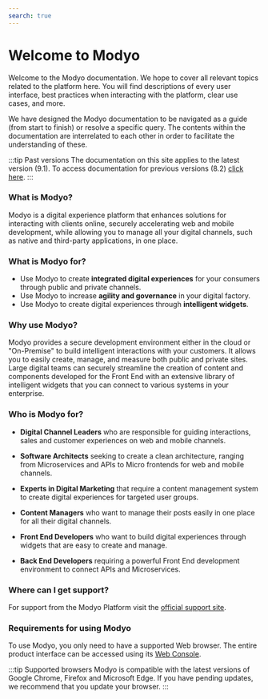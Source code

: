 ```yaml
---
search: true
---
```


# Welcome to Modyo

Welcome to the Modyo documentation. We hope to cover all relevant topics related to the platform here. You will find descriptions of every user interface, best practices when interacting with the platform, clear use cases, and more.

We have designed the Modyo documentation to be navigated as a guide (from start to finish) or resolve a specific query. The contents within the documentation are interrelated to each other in order to facilitate the understanding of these.

:::tip Past versions
The documentation on this site applies to the latest version (9.1). To access documentation for previous versions (8.2) [click here](/assets/pdf/Modyo82Docs.pdf).
:::

### What is Modyo?

Modyo is a digital experience platform that enhances solutions for interacting with clients online, securely accelerating web and mobile development, while allowing you to manage all your digital channels, such as native and third-party applications, in one place.

### What is Modyo for?

* Use Modyo to create **integrated digital experiences** for your consumers through public and private channels.
* Use Modyo to increase **agility and governance** in your digital factory.
* Use Modyo to create digital experiences through **intelligent widgets**.

### Why use Modyo?

Modyo provides a secure development environment either in the cloud or "On-Premise" to build intelligent interactions with your customers. It allows you to easily create, manage, and measure both public and private sites. Large digital teams can securely streamline the creation of content and components developed for the Front End with an extensive library of intelligent widgets that you can connect to various systems in your enterprise.

### Who is Modyo for?

* **Digital Channel Leaders** who are responsible for guiding interactions, sales and customer experiences on web and mobile channels.

* **Software Architects** seeking to create a clean architecture, ranging from Microservices and APIs to Micro frontends for web and mobile channels.

* **Experts in Digital Marketing** that require a content management system to create digital experiences for targeted user groups.

* **Content Managers** who want to manage their posts easily in one place for all their digital channels.

* **Front End Developers** who want to build digital experiences through widgets that are easy to create and manage.

* **Back End Developers** requiring a powerful Front End development environment to connect APIs and Microservices.

### Where can I get support?

For support from the Modyo Platform visit the [official support site](https://support.modyo.com/hc/es).

### Requirements for using Modyo

To use Modyo, you only need to have a supported Web browser. The entire product interface can be accessed using its [Web Console](/es/platform/core/the-modyo-interface.html).

:::tip Supported browsers
Modyo is compatible with the latest versions of Google Chrome, Firefox and Microsoft Edge.
If you have pending updates, we recommend that you update your browser.
:::